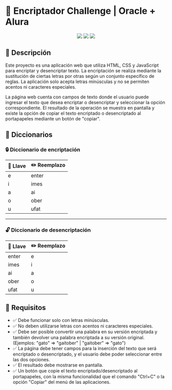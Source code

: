 # 🚀 Encriptador Challenge | Oracle + Alura

<div align="center">
    <img src="https://img.shields.io/badge/JavaScript-FEFF01?logo=javascript&logoColor=000000&style=for-the-badge"/>
    <img src="https://img.shields.io/badge/HTML-EC6231?logo=html5&logoColor=FFFFFF&style=for-the-badge" />
    <img src="https://img.shields.io/badge/CSS-01A3D8?logo=css3&logoColor=FFFFFF&style=for-the-badge" />
</div>

## 📝 Descripción

Este proyecto es una aplicación web que utiliza HTML, CSS y JavaScript para encriptar y desencriptar texto. La encriptación se realiza mediante la sustitución de ciertas letras por otras según un conjunto específico de reglas. La aplicación solo acepta letras minúsculas y no se permiten acentos ni caracteres especiales.

La página web cuenta con campos de texto donde el usuario puede ingresar el texto que desea encriptar o desencriptar y seleccionar la opción correspondiente. El resultado de la operación se muestra en pantalla y existe la opción de copiar el texto encriptado o desencriptado al portapapeles mediante un botón de "copiar".

## 📒 Diccionarios
### 🔒 Diccionario de encriptación
| 🔑 Llave | ✏️ Reemplazo |
|-----------|-----------|
| e | enter |
| i | imes |
| a | ai |
| o | ober |
| u | ufat |

---

### 🔓 Diccionario de desencriptación
| 🔑 Llave | ✏️ Reemplazo |
|-----------|-----------|
| enter | e |
| imes | i |
| ai | a |
| ober | o |
| ufat | u |

## 📑 Requisitos

- ✅ Debe funcionar solo con letras minúsculas.
- ✅ No deben utilizarse letras con acentos ni caracteres especiales.
- ✅ Debe ser posible convertir una palabra en su versión encriptada y también devolver una palabra encriptada a su versión original. (Ejemplos: "gato" => "gaitober" | "gaitober" => "gato")
- ✅ La página debe tener campos para la inserción del texto que será encriptado o desencriptado, y el usuario debe poder seleccionar entre las dos opciones.
- ✅ El resultado debe mostrarse en pantalla.
- ✅ Un botón que copie el texto encriptado/desencriptado al portapapeles, con la misma funcionalidad que el comando "Ctrl+C" o la opción "Copiar" del menú de las aplicaciones.
